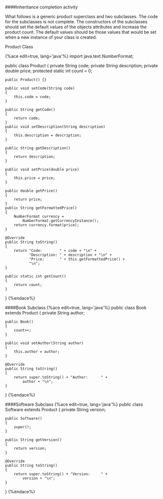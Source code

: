 <!--djw:done but not feeling good about using books and software (lacks originality)-->
####Inheritance completion activity

What follows is a generic product superclass and two subclasses. The code for the subclasses is not complete. The constructors of the subclasses should set the default values of the objects attributes and increase the product count. The default values should be those values that would be set when a new instance of your class is created.

Product Class

{%ace edit=true, lang='java'%}
import java.text.NumberFormat;

public class Product
{
    private String code;
    private String description;
    private double price;
    protected static int count = 0;

    public Product() {}

    public void setCode(String code)
    {
        this.code = code;
    }

    public String getCode()
    {
        return code;
    }
    public void setDescription(String description)
    {
        this.description = description;
    }

    public String getDescription()
    {
        return description;
    }

    public void setPrice(double price)
    {
        this.price = price;
    }

    public double getPrice()
    {
        return price;
    }
    public String getFormattedPrice()
    {
        NumberFormat currency = 
            NumberFormat.getCurrencyInstance();
        return currency.format(price);
    }

    @Override
    public String toString()
    {
        return "Code:        " + code + "\n" +
               "Description: " + description + "\n" +
               "Price:       " + this.getFormattedPrice() + 
               "\n";
    }

    public static int getCount()
    {
        return count;
    }
}
{%endace%}

####Book Subclass
{%ace edit=true, lang='java'%}
public class Book extends Product
{
    private String author;

    public Book()
    {
        count++;
    }

    public void setAuthor(String author)
    {
        this.author = author;
    }

    @Override
    public String toString()
    {
        return super.toString() + "Author:      " +
            author + "\n";
    }
}
{%endace%}

####Software Subclass
{%ace edit=true, lang='java'%}
public class Software extends Product
{
    private String version;

    public Software()
    {
        super();
    }

    public String getVersion()
    {
        return version;
    }

    @Override
    public String toString()
    {
        return super.toString() + "Version:     " +
            version + "\n";
    }
}
{%endace%}
